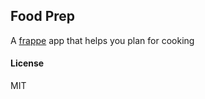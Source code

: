 ## Food Prep

A [frappe](https://github.com/frappe/frappe) app that helps you plan for cooking

#### License

MIT